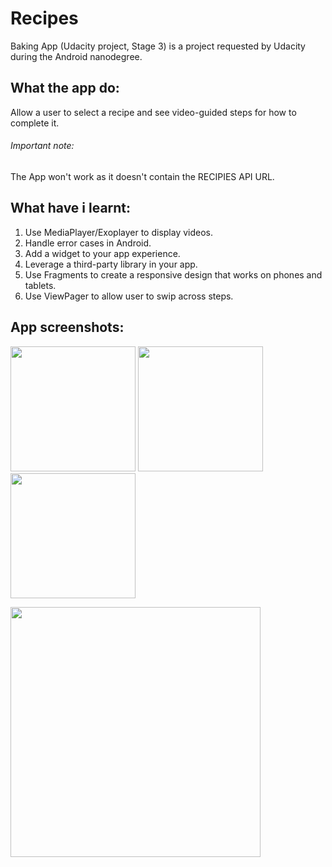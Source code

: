 # Recipes
Baking App (Udacity project, Stage 3) is a project requested by Udacity during the Android nanodegree.

## What the app do:
Allow a user to select a recipe and see video-guided steps for how to complete it.

###### Important note:
The App won't work as it doesn't contain the RECIPIES API URL.

## What have i learnt:
1. Use MediaPlayer/Exoplayer to display videos.
2. Handle error cases in Android.
3. Add a widget to your app experience.
4. Leverage a third-party library in your app.
5. Use Fragments to create a responsive design that works on phones and tablets.
6. Use ViewPager to allow user to swip across steps.

## App screenshots:
<img src = "https://user-images.githubusercontent.com/33554042/41927594-ef3e444e-7972-11e8-9106-478301357af3.png" width = "200">  <img src = "https://user-images.githubusercontent.com/33554042/41927608-f73839de-7972-11e8-8e69-f0b435a0b824.png" width = "200">  <img src = "https://user-images.githubusercontent.com/33554042/41927609-f75a1630-7972-11e8-9241-60ddb4fcc512.png" width = "200"> 


<img src = "https://user-images.githubusercontent.com/33554042/41927610-f79071e4-7972-11e8-8840-43a9d1d8caed.png" width = "400">

